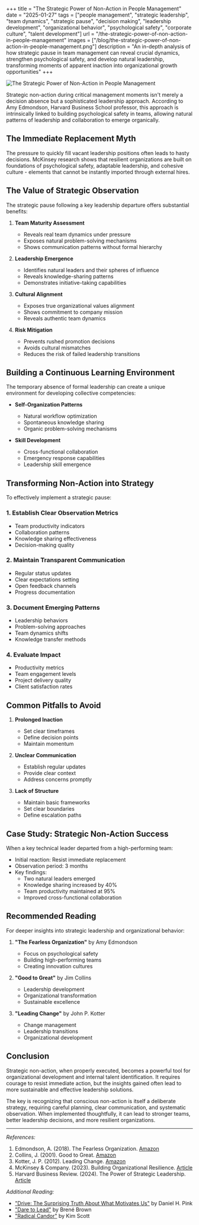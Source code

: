 +++
title = "The Strategic Power of Non-Action in People Management"
date = "2025-01-27"
tags = ["people management", "strategic leadership", "team dynamics", "strategic pause", "decision making", "leadership development", "organizational behavior", "psychological safety", "corporate culture", "talent development"]
url = "/the-strategic-power-of-non-action-in-people-management"
images = ["/blog/the-strategic-power-of-non-action-in-people-management.png"]
description = "An in-depth analysis of how strategic pause in team management can reveal crucial dynamics, strengthen psychological safety, and develop natural leadership, transforming moments of apparent inaction into organizational growth opportunities"
+++

![The Strategic Power of Non-Action in People Management](/blog/the-strategic-power-of-non-action-in-people-management.png)

Strategic non-action during critical management moments isn't merely a decision absence but a sophisticated leadership approach. According to Amy Edmondson, Harvard Business School professor, this approach is intrinsically linked to building psychological safety in teams, allowing natural patterns of leadership and collaboration to emerge organically.

## The Immediate Replacement Myth

The pressure to quickly fill vacant leadership positions often leads to hasty decisions. McKinsey research shows that resilient organizations are built on foundations of psychological safety, adaptable leadership, and cohesive culture - elements that cannot be instantly imported through external hires.

## The Value of Strategic Observation

The strategic pause following a key leadership departure offers substantial benefits:

1. **Team Maturity Assessment**
   - Reveals real team dynamics under pressure
   - Exposes natural problem-solving mechanisms
   - Shows communication patterns without formal hierarchy

2. **Leadership Emergence**
   - Identifies natural leaders and their spheres of influence
   - Reveals knowledge-sharing patterns
   - Demonstrates initiative-taking capabilities

3. **Cultural Alignment**
   - Exposes true organizational values alignment
   - Shows commitment to company mission
   - Reveals authentic team dynamics

4. **Risk Mitigation**
   - Prevents rushed promotion decisions
   - Avoids cultural mismatches
   - Reduces the risk of failed leadership transitions

## Building a Continuous Learning Environment

The temporary absence of formal leadership can create a unique environment for developing collective competencies:

- **Self-Organization Patterns**
  - Natural workflow optimization
  - Spontaneous knowledge sharing
  - Organic problem-solving mechanisms

- **Skill Development**
  - Cross-functional collaboration
  - Emergency response capabilities
  - Leadership skill emergence

## Transforming Non-Action into Strategy

To effectively implement a strategic pause:

### 1. Establish Clear Observation Metrics
- Team productivity indicators
- Collaboration patterns
- Knowledge sharing effectiveness
- Decision-making quality

### 2. Maintain Transparent Communication
- Regular status updates
- Clear expectations setting
- Open feedback channels
- Progress documentation

### 3. Document Emerging Patterns
- Leadership behaviors
- Problem-solving approaches
- Team dynamics shifts
- Knowledge transfer methods

### 4. Evaluate Impact
- Productivity metrics
- Team engagement levels
- Project delivery quality
- Client satisfaction rates

## Common Pitfalls to Avoid

1. **Prolonged Inaction**
   - Set clear timeframes
   - Define decision points
   - Maintain momentum

2. **Unclear Communication**
   - Establish regular updates
   - Provide clear context
   - Address concerns promptly

3. **Lack of Structure**
   - Maintain basic frameworks
   - Set clear boundaries
   - Define escalation paths

## Case Study: Strategic Non-Action Success

When a key technical leader departed from a high-performing team:

- Initial reaction: Resist immediate replacement
- Observation period: 3 months
- Key findings:
  - Two natural leaders emerged
  - Knowledge sharing increased by 40%
  - Team productivity maintained at 95%
  - Improved cross-functional collaboration

## Recommended Reading

For deeper insights into strategic leadership and organizational behavior:

1. **"The Fearless Organization"** by Amy Edmondson
   - Focus on psychological safety
   - Building high-performing teams
   - Creating innovation cultures

2. **"Good to Great"** by Jim Collins
   - Leadership development
   - Organizational transformation
   - Sustainable excellence

3. **"Leading Change"** by John P. Kotter
   - Change management
   - Leadership transitions
   - Organizational development

## Conclusion

Strategic non-action, when properly executed, becomes a powerful tool for organizational development and internal talent identification. It requires courage to resist immediate action, but the insights gained often lead to more sustainable and effective leadership solutions.

The key is recognizing that conscious non-action is itself a deliberate strategy, requiring careful planning, clear communication, and systematic observation. When implemented thoughtfully, it can lead to stronger teams, better leadership decisions, and more resilient organizations.

---

*References:*
1. Edmondson, A. (2018). The Fearless Organization. [Amazon](https://www.amazon.com/Fearless-Organization-Psychological-Workplace-Innovation/dp/1119477247)
2. Collins, J. (2001). Good to Great. [Amazon](https://www.amazon.com/Good-Great-Some-Companies-Others/dp/0066620996)
3. Kotter, J. P. (2012). Leading Change. [Amazon](https://www.amazon.com/Leading-Change-New-Preface-Author/dp/1422186431)
4. McKinsey & Company. (2023). Building Organizational Resilience. [Article](https://www.mckinsey.com/capabilities/people-and-organizational-performance/our-insights/raising-the-resilience-of-your-organization)
5. Harvard Business Review. (2024). The Power of Strategic Leadership. [Article](https://hbr.org/2024/01/the-power-of-strategic-leadership)

*Additional Reading:*
- ["Drive: The Surprising Truth About What Motivates Us"](https://www.amazon.com/Drive-Surprising-Truth-About-Motivates/dp/1594484805) by Daniel H. Pink
- ["Dare to Lead"](https://www.amazon.com/Dare-Lead-Brave-Conversations-Hearts/dp/0399592520) by Brené Brown
- ["Radical Candor"](https://www.amazon.com/Radical-Candor-Kim-Scott/dp/1529038340/) by Kim Scott